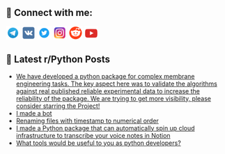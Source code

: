 ## 🔎 Connect with me:
[<img src="https://github.com/bullbesh/bullbesh/blob/main/images/Telegram.png" width="32" height="32" />](https://t.me/bullbesh)
[<img src="https://github.com/bullbesh/bullbesh/blob/main/images/VK.png" width="32" height="32" />](https://vk.com/bullbesh)
[<img src="https://github.com/bullbesh/bullbesh/blob/main/images/Twitter.png" width="32" height="32" />](https://twitter.com/bullbesh1)
[<img src="https://github.com/bullbesh/bullbesh/blob/main/images/Instagram.png" width="32" height="32" />](https://www.instagram.com/bullbesh)
[<img src="https://github.com/bullbesh/bullbesh/blob/main/images/Reddit.png" width="32" height="32" />](https://www.reddit.com/user/bullbesh)
[<img src="https://github.com/bullbesh/bullbesh/blob/main/images/YouTube.png" width="32" height="32" />](https://www.youtube.com/channel/UCtfjRs6uzgq5mfm8S06WTcg)

## 📕 Latest r/Python Posts
<!-- BLOG-POST-LIST:START -->
- [We have developed a python package for complex membrane engineering tasks. The key aspect here was to validate the algorithms against real published reliable experimental data to increase the reliability of the package. We are trying to get more visibility, please consider starring the Project!](https://www.reddit.com/r/Python/comments/z84g65/we_have_developed_a_python_package_for_complex/)
- [I made a bot](https://www.reddit.com/r/Python/comments/z84bsw/i_made_a_bot/)
- [Renaming files with timestamp to numerical order](https://www.reddit.com/r/Python/comments/z810dp/renaming_files_with_timestamp_to_numerical_order/)
- [I made a Python package that can automatically spin up cloud infrastructure to transcribe your voice notes in Notion](https://www.reddit.com/r/Python/comments/z80z0f/i_made_a_python_package_that_can_automatically/)
- [What tools would be useful to you as python developers?](https://www.reddit.com/r/Python/comments/z7zo90/what_tools_would_be_useful_to_you_as_python/)
<!-- BLOG-POST-LIST:END -->
